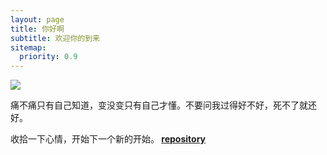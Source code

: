 ```yaml
---
layout: page
title: 你好啊
subtitle: 欢迎你的到来
sitemap:
  priority: 0.9
---
```


<img src="{{ '/assets/img/pudhina.jpg' | prepend: site.baseurl }}" id="about-img">

<div id="describe-text">
	<p>痛不痛只有自己知道，变没变只有自己才懂。不要问我过得好不好，死不了就还好。</p>
	<p>收拾一下心情，开始下一个新的开始。<strong> <a href="https://github.com/knhash/Pudhina"> repository</a> </strong></p>
</div>